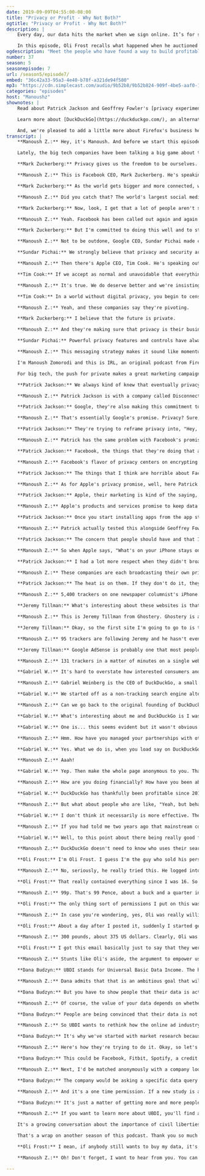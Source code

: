 ```yaml
---
date: 2019-09-09T04:55:00-08:00
title: "Privacy or Profit - Why Not Both?"
ogtitle: "Privacy or Profit - Why Not Both?"
description: |
    Every day, our data hits the market when we sign online. It’s for sale, and we’re left to wonder if tech companies will ever choose to protect our privacy rather than reap large profits with our information. But, is the choice — profit or privacy — a false dilemma? Meet the people who have built profitable tech businesses while also respecting your privacy. Fact check if Facebook and Google have really found religion in privacy. And, imagine a world where you could actually get paid to share your data.

    In this episode, Oli Frost recalls what happened when he auctioned his personal data on eBay. Jeremy Tillman from Ghostery reveals the scope of how much ad-tracking is really taking place online. Patrick Jackson at Disconnect.me breaks down Big Tech’s privacy pivot. DuckDuckGo’s Gabriel Weinberg explains why his private search engine has been profitable. And Dana Budzyn walks us through how her company, UBDI, hopes to give consumers the ability to sell their data for cash."
ogdescription: "Meet the people who have found a way to build profitable tech businesses while also respecting your privacy."
number: 37
season: 5
seasonepisode: 7
url: /season5/episode7/
embed: "36c42a33-95a3-4e40-b78f-a321de94f580"
mp3: "https://cdn.simplecast.com/audio/9b52b8/9b52b824-909f-4be5-aaf0-10f9e93c7818/36c42a33-95a3-4e40-b78f-a321de94f580/irl_s5e07_privacy_or_profits_final_w_survey_tc.mp3"
categories: "episodes"
host: "Manoushz"
shownotes: |
    Read about Patrick Jackson and Geoffrey Fowler's [privacy experiment](https://www.washingtonpost.com/technology/2019/05/28/its-middle-night-do-you-know-who-your-iphone-is-talking/).

    Learn more about [DuckDuckGo](https://duckduckgo.com/), an alternative to Google search, at [duckduckgo.com](https://duckduckgo.com/).

    And, we're pleased to add a little more about Firefox's business here as well — one that puts user privacy first and is also profitable. Mozilla was founded as a community open source project in 1998, and currently consists of two organizations: the 501\(c)3 Mozilla Foundation, which backs emerging leaders and mobilizes citizens to create a global movement for the health of the internet; and its wholly owned subsidiary, the Mozilla Corporation, which creates Firefox products, advances public policy in support of internet user rights and explores new technologies that give people more control and privacy in their lives online. Firefox products have never — and never will never — buy or sell user data. Because of its unique structure, Mozilla stands apart from its peers in the technology field as one of the most impactful and successful social enterprises in the world. Learn more about Mozilla and Firefox at [mozilla.org](https://www.mozilla.org/).
transcript: |
    **Manoush Z.:** Hey, it's Manoush. And before we start this episode, I need to ask you for some feedback. The IRL team and I are wondering what specific issues, questions, or stories you have about privacy, security, and online life. Please find a link to a short survey on the podcast website. It's in the show notes at irlpodcast.org. We don't share any of your data with anyone else and your answers go directly to the humans who make IRL. Irlpodcast.org, find the survey, talk to us about all things IRL. Okay, thank you.

    Lately, the big tech companies have been talking a big game about their commitment to privacy.

    **Mark Zuckerberg:** Privacy gives us the freedom to be ourselves.

    **Manoush Z.:** This is Facebook CEO, Mark Zuckerberg. He's speaking in a developers conference this spring.

    **Mark Zuckerberg:** As the world gets bigger and more connected, we need that sense of intimacy more than ever. That's why I believe that the future is private.

    **Manoush Z.:** Did you catch that? The world's largest social media company is going private or so says it's boss.

    **Mark Zuckerberg:** Now, look, I get that a lot of people aren't sure that we're serious about this. I know that we don't exactly have the strongest reputation on privacy right now to put it lightly.

    **Manoush Z.:** Yeah. Facebook has been called out again and again for breaching the privacy of its users. So yes, he's putting it lightly.

    **Mark Zuckerberg:** But I'm committed to doing this well and to starting a new chapter for our products.

    **Manoush Z.:** Not to be outdone, Google CEO, Sundar Pichai made clear this spring that they too are on board the privacy train.

    **Sundar Pichai:** We strongly believe that privacy and security are for everyone, not just a few. This is why powerful privacy features and controls have always been built into Google services. But we know our work on privacy and security is never done and we want to do more to stay ahead of constantly evolving user expectations.

    **Manoush Z.:** Then there's Apple CEO, Tim Cook. He's speaking out against tech companies and their data practices. Here he is giving a commencement speech at Stanford University in June.

    **Tim Cook:** If we accept as normal and unavoidable that everything in our lives can be aggregated, sold, or even leaked in the event of a hack, then we lose so much more than data. We lose the freedom to be human. We deserve better. You deserve better.

    **Manoush Z.:** It's true. We do deserve better and we're insisting we have rights to privacy and rights to understand how our data is used. And companies are finally maybe hearing us, or at least they say they are. This privacy messaging campaign certainly makes it feel like we're getting somewhere, like we've been heard.

    **Tim Cook:** In a world without digital privacy, you begin to censor yourself.

    **Manoush Z.:** Yeah, and these companies say they're pivoting.

    **Mark Zuckerberg:** I believe that the future is private.

    **Manoush Z.:** And they're making sure that privacy is their business.

    **Sundar Pichai:** Powerful privacy features and controls have always been built into Google services.

    **Manoush Z.:** This messaging strategy makes it sound like momentum is shifting towards protecting user privacy. Companies that depend on our data to be profitable are telling us that they can balance the imperative to satisfy us, their users, with the imperative to satisfy their revenue targets. So, have they changed? Did they discover that privacy is not only worthwhile but it's worth money?

    I'm Manoush Zomorodi and this is IRL, an original podcast from Firefox.

    For big tech, the push for private makes a great marketing campaign, but privacy has never been a PR move for Firefox. Firefox's success has never depended on collecting your personal information. The company's products are private by default. Your life is your business, not Firefox's. Learn more at firefox.com/join. Facebook, Google and Apple are the biggest examples of how companies build privacy into their respective public images. But look past the marketing message and you start to see that the word privacy means something different to each of them.

    **Patrick Jackson:** We always kind of knew that eventually privacy would pivot as a selling point.

    **Manoush Z.:** Patrick Jackson is with a company called Disconnect.me and Patrick is skeptical about the promises these companies are making.

    **Patrick Jackson:** Google, they're also making this commitment to privacy that you have full control and you can see everything that's happening, that they're doing with their data, and things like that. You're in control, you can delete it whenever.

    **Manoush Z.:** That's essentially Google's promise. Privacy? Sure, but it's up to the user to do the work. Patrick says it's a distraction from what is really going on in Silicon Valley.

    **Patrick Jackson:** They're trying to reframe privacy into, "Hey, this is what we allow you to manage with your data." But what about all Google's ad networks that track you all over the internet. They do it to serve you relevant ads. How do I get access to that data? Is that data queryable? Can I see how many times I've sent my data to you in the past 24 hours? Can I look at the content? None of that is exposed to a user.

    **Manoush Z.:** Patrick has the same problem with Facebook's promise.

    **Patrick Jackson:** Facebook, the things that they're doing that are good is kind of doubling down on encrypted messaging. I don't know if they're doing anything else that I would applaud them for.

    **Manoush Z.:** Facebook's flavor of privacy centers on encrypting our chats, offering closed groups, making it easier for people to choose who sees the posts they share. It's about what you do on the site. It does nothing to address the data collection concerns many of us actually have with Facebook.

    **Patrick Jackson:** The things that I think are horrible about Facebook's privacy is they don't touch on all of the tracking that goes on outside of Facebook. They don't tell you anything about data that they allow developers to send them.

    **Manoush Z.:** As for Apple's privacy promise, well, here Patrick sees a little more to like.

    **Patrick Jackson:** Apple, their marketing is kind of the saying, "What happens on your iPhone stays in your iPhone." They've done things that have helped privacy. If you use a iPhone with just the installed apps and you don't install any third party apps, it's an amazingly private and secure phone.

    **Manoush Z.:** Apple's products and services promise to keep data between you and your device. Except, Patrick says once you install a third party app that Apple doesn't control, well, their privacy promise is moot.

    **Patrick Jackson:** Once you start installing apps from the app store, that's when you get into this whole wild wild West of data and all of these companies pulling data off your phone and they're becoming very valuable companies because of this data.

    **Manoush Z.:** Patrick actually tested this alongside Geoffrey Fowler, a columnist at the Washington Post. Over the course of a week, they counted the number of trackers that were sucking up data from his phone. They counted over 5,400 of them.

    **Patrick Jackson:** The concern that people should have and that I have is, it's your data and you don't know the purpose of what that data is going to be used for. It's like, "good luck finding out where this data is going to end up."

    **Manoush Z.:** So when Apple says, "What's on your iPhone stays on your iPhone," it leaves Patrick feeling misled.

    **Patrick Jackson:** I had a lot more respect when they didn't broadcast it on billboards as a selling feature of their phone. That really kind of puts a target on them to do better, which they should. They should all aspire to do better.

    **Manoush Z.:** These companies are each broadcasting their own privacy message. None of them are entirely disingenuous. They each offer layers of control and ownership over our data that does help us manage our privacy, controls that we didn't have before. Patrick says we need to keep in mind that this PR effort that we're seeing and hearing, it's all because they want to protect their power positions, the role that they have in our online lives.

    **Patrick Jackson:** The heat is on them. If they don't do it, they're going to have competitors that will truly be about privacy.

    **Manoush Z.:** 5,400 trackers on one newspaper columnist's iPhone. It's no wonder that the online personal data market is worth hundreds of billions of dollars. This market is serviced by thousands of data collection companies, ad companies, and data brokers. They don't have privacy messages. They'd rather you not know they exist at all because many of these trackers work invisibly, unless you know where to look.

    **Jeremy Tillman:** What's interesting about these websites is that they're really a living, breathing ecosystem of trackers. It's not dissimilar to say your biome on your body, right? There's thousands of bacteria that are living on you that sort of live and die every single day. You just don't know that they're there.

    **Manoush Z.:** This is Jeremy Tillman from Ghostery. Ghostery is a piece of software for browsers that gives you control over ad trackers and other bits of code that follow you around on a website. Ghostery's tool lets you see who's spying on you and how massive this industry is because online, you are never alone.

    **Jeremy Tillman:** Okay, so the first site I'm going to go to is tmz.com. One, because I guess in my weaker moments it's fun to see the gossip that they have there. But it's also a pretty terrible website when it comes to trackers and ads and all sorts of stuff. Right now I'm loading the website. It's currently at 93 trackers and counting, 95.

    **Manoush Z.:** 95 trackers are following Jeremy and he hasn't even clicked on the first celebrity news story yet.

    **Jeremy Tillman:** Google AdSense is probably one that most people would recognize. But there's a lot of fairly obscure trackers that show up here. Something called SiteScout, something called Biddable, something called SpotXchange, something called Tribal Fusion. There's a lot of really sort of esoteric ad trackers that show up. A lot of these trackers are actually... we call them piggyback trackers because they're being invited to the website by other trackers. It's almost like you throw a party in high school, you invite 10 friends, they invite 10 friends, and they invite 10 friends and pretty soon it's out of control. Even as we're talking, we're now up to 131 trackers.

    **Manoush Z.:** 131 trackers in a matter of minutes on a single website. While some of them are benign, a video player trigger, a comments section plugin, the ad-based ones are either trying to collect his data or deliver ads based on data it already has about him. These trackers are one reality of today's internet, a network of tiny bits of code sniffing into every little bit of our personal information that might be worth a few cents, like panning for gold nuggets in a flowing river of data. The effort has made the fortunes of countless companies. Some of which we don't even know the names of. But there are alternatives, companies who are doing more than making privacy promises are talking up a big game. They've built privacy into their company by design having known all along that protecting our data, or better yet not collecting it at all, is actually a profitable business idea on its own.

    **Gabriel W.:** It's hard to overstate how interested consumers and Americans are in particular in protecting their privacy. I know this because we run a lot of national surveys. For the last two years running, data privacy has been the most pressing issue on American's minds.

    **Manoush Z.:** Gabriel Weinberg is the CEO of DuckDuckGo, a small company outside of Philadelphia with about 65 employees. The company handles about 40 million searches a day, but it does so without collecting any data from its users.

    **Gabriel W.:** We started off as a non-tracking search engine alternative to Google. We've been doing that for about a decade. But about a couple of years ago, we expanded to try to help people, protect them no matter where they go on the internet.

    **Manoush Z.:** Can we go back to the original founding of DuckDuckGo? What was going on in your head or your life that you were like, "I want to devote myself to making sure that it's possible for people to search the internet privately?"

    **Gabriel W.:** What's interesting about me and DuckDuckGo is I was not a privacy activist before DuckDuckGo. I actually started DuckDuckGo for a different reason, that I wanted to improve my own search results. Back in 2007, it's really hard to remember back then, but search was not as good and it didn't have things like instant answers and it had a lot of spam. So I actually started to solve those problems and not really thinking about sort of privacy as much, just thinking to improve the user experience. Search and privacy, as we talked about on the internet, was less of a harm at that time anyway. But after I started, I started to get some questions around search privacy and did my own investigation and found, lo and behold, two amazing things about the search market.

    **Gabriel W.:** One is... this seems evident but it wasn't obvious to me when I started, that search is literally the most private data on the internet because you just type in your most private thoughts into your search engine, your medical, financial, any kind of problem you have. Then the second, which is really interesting, is you actually don't need to track people to make money in search because the ads are actually based just off the keywords you type in. They're not based off as you as a person.

    **Manoush Z.:** Hmm. How have you managed your partnerships with other tech companies? My understanding is you partner with Microsoft Bing and Apple Maps to run some of your search results. Do you talk about your sort of philosophies on privacy with them? Does it affect how you're able to do business?

    **Gabriel W.:** Yes. What we do is, when you load say on DuckDuckGo a search result, we're getting that information from our own sources as well as many others. Like you mentioned, we actually partner with Apple for maps. For all of these partnerships, we proxy, so we effectively act as a VPN for you and call them on your behalf.

    **Manoush Z.:** Aaah!

    **Gabriel W.:** Yep. Then make the whole page anonymous to you. That has been challenging. We have to develop new technologies to do that in some cases and work with a partner closely, but it's worth it.

    **Manoush Z.:** How are you doing financially? How have you been able to stick with it as long as you have?

    **Gabriel W.:** DuckDuckGo has thankfully been profitable since 2014. It's this basis that advertising on the internet does not have to be anti-privacy. So DuckDuckGo is not anti-advertising. We make money also from advertising. It's just this kind of contextual advertising that we've been talking about where it's based on the content of the page and not you as a person. If you do that well, you can definitely be profitable online.

    **Manoush Z.:** But what about people who are like, "Yeah, but behavioral advertising. Knowing that Manoush went to Whole Foods earlier today, that it was raining in New York," all the other things, "She probably had to buy an umbrella." I don't know, whatever else that you might be able to glean from tracking me on my phone. Isn't that more effective?

    **Gabriel W.:** I don't think it necessarily is more effective. There's been some studies now that show... for example, a recent one came out that a publisher site only saw a 4% lift in revenue based on behavioral advertising. There was another survey that showed about a quarter of the advertisers polled or publishers polled saw actually a decrease in revenue using behavioral advertising versus contextual. That said, I take your point that not everybody is interested in completely getting rid of behavioral advertising. I think that's okay as long as there is a choice for people who want to opt out to do so.

    **Manoush Z.:** If you had told me two years ago that mainstream consumers would know anything about privacy, I would have laughed. Yet here we are where privacy is actually a selling point for companies. Do you feel like that is showing that there's an opportunity here, not just to protect people's data because it's the right thing to do, but because it's actually good for business?

    **Gabriel W.:** Well, to this point about there being really good for business to be pro privacy, there's a whole host of companies that are cropping up actively in like every single vertical that offer pretty compelling alternatives that are more private. There are some websites that list these. Well, a good one to go to is ethical.net which literally categorizes things across the board. So if you are a company that is trustworthy and you can convey that you have good privacy practices, you're going to attract more consumers. Consumers are really looking to flock to companies that they can trust.

    **Manoush Z.:** DuckDuckGo doesn't need to know who uses their search engine. They just want the business. But the internet is still very much dominated by data hungry services that do need personal information and make a lot of money. There are those who think that there's another way, that we can tackle this privacy problem by cutting out the middleman and simply selling our personal data ourselves.

    **Oli Frost:** I'm Oli Frost. I guess I'm the guy who sold his personal data on eBay or at least tried to.

    **Manoush Z.:** No, seriously, he really tried this. He logged into Facebook, downloaded a copy of his profile history and tried to sell it.

    **Oli Frost:** That really contained everything since I was 16. So it's back when I had a fringe and listened to Billy Talent and also a whole list of weird things that I'm interested in like gluten free diets, details on how many happy birthdays I get year-over-year. But it's really good data. They're some great chats in there, some great pictures of me. It should get a good price. I thought I'd put it on eBay starting at 99p, put it on a Sunday evening and just set off from there.

    **Manoush Z.:** 99p. That's 99 Pence, about a buck and a quarter in American money. The listing was called, All My Personal Facebook Data, and it offered Oli's info mostly unconditionally.

    **Oli Frost:** The only thing sort of permissions I put on this was that you'd get all of that data, you just weren't allowed to steal my identity and open a sweatshop with it.

    **Manoush Z.:** In case you're wondering, yes, Oli was really willing to sell his information. But no, he wasn't taking himself too seriously. Anyway, the listing kind of became a hot commodity.

    **Oli Frost:** About a day after I posted it, suddenly I started getting bids on it and in a few hours it was at 20 pounds and then it was up to 80 pounds and then there were more and more people bidding on it. By the end, after about a day, it had got to 300 pounds with 50 different people bidding on it.

    **Manoush Z.:** 300 pounds, about 375 US dollars. Clearly, Oli was on to something, even if it was just a bunch of people playing along with his privacy stunt, until the stunt was cut short.

    **Oli Frost:** I got this email basically just to say that they were... it had been taken down by eBay. I called them up and they basically kind of came up with this reason that... they said it might violate Facebook's terms and conditions, which is odd because it's supposed to be my data going into Facebook.

    **Manoush Z.:** Stunts like Oli's aside, the argument to empower users to profit directly from their data is gaining some traction. Earlier this year, California's governor Gavin Newsom suggested something called a data dividend for consumers, basically giving us a share of the profits from companies who make money off of our personal information. Beyond that, there is an emerging cottage industry of small companies experimenting with various ways that they might create a kind of consumer personal data exchange. One of the latest is called UBDI. Dana Budzyn is the CEO.

    **Dana Budzyn:** UBDI stands for Universal Basic Data Income. The hope is that we can actually generate enough revenue so people can get a cash income. We're aiming for $1,000 per month over time.

    **Manoush Z.:** Dana admits that that is an ambitious goal that will take time to reach.

    **Dana Budzyn:** But you have to show people that their data is actually worth something and you have to build that trust first.

    **Manoush Z.:** Of course, the value of your data depends on whether or not anyone is actually interested in buying it. Online, you can find estimates of the worth of one person's data ranging between half a cent to a few thousand dollars per person.

    **Dana Budzyn:** People are being convinced that their data is not that valuable, that this payout is going to be so small that it's not even worth their time to care.

    **Manoush Z.:** So UBDI wants to rethink how the online ad industry works and connect the consumer directly with the companies looking for insights. To do that, UBDI is starting small.

    **Dana Budzyn:** It's why we've started with market research because it's populations of less people.

    **Manoush Z.:** Here's how they're trying to do it. Okay, so let's say I signed up, installed the UBDI app. That would let me link my personal information from a number of sources.

    **Dana Budzyn:** This could be Facebook, Fitbit, Spotify, a credit card, right?

    **Manoush Z.:** Next, I'd be matched anonymously with a company looking to understand consumer behavior better. Now, I can choose how little or how much of my data to share or pass on the offer altogether. To be clear, UBDI doesn't actually see your data, it doesn't know who you are and it never can. It just connects you to the companies willing to pay for your data. The companies themselves also don't know who you are. They get anonymized and aggregated data that's tailored to what they want to know.

    **Dana Budzyn:** The company would be asking a specific data query like how much was being spent on Starbucks in a particular area. If I'm comfortable with that, I can swipe my finger and the data will be sent to the back end and I'll get cash which will transfer to my bank account and I can go spend it as I will.

    **Manoush Z.:** And it's a one time permission. If a new study is available, you decide again if you want to participate, swipe your finger to consent and the data is shared. Rinse, repeat and profit. UBDI's website claims that once they're up and running, a person could earn between five to $250 per research project.

    **Dana Budzyn:** It's just a matter of getting more and more people onto our platform and having companies willing to shift and pay their money directly to users instead of paying data brokers behind their backs.

    **Manoush Z.:** If you want to learn more about UBDI, you'll find a link in our episode show notes. UBDI is not the first to try and reimagine the relationship between consumers, companies, and private data. So far though, they're all experiments kind of stuck in beta mode, because here's the issue, as individuals, our data may not be worth that much. Companies make money from our information because they can collect millions of points of data from billions of us and they can slice all that data in infinite ways and sell it over and over again. Perhaps the only way to put a price tag on our privacy is collective. But look, privacy isn't about bankrupting Google or Facebook, it's about making sure we have the freedom to decide how we want our information to be used and shared.

    It's a growing conversation about the importance of civil liberties on the internet. It's about how governments and social norms can ensure we live in communities and countries that grant us autonomy, the freedom to express ourselves, and live lives without fear of surveillance or judgment. As consumers, we also hold a lot of power. If we demand that privacy is baked into the services we use, companies will understand that privacy is a feature, not a bug. As we've been reporting on all season, tech workers can show us how we can fight for our values. Regulators are flexing their muscles and holding companies accountable and ethically-run businesses and organizations prove that it is possible to have a safer, more human and more private online life.

    That's a wrap on another season of this podcast. Thank you so much for listening. I'm Manoush Zomorodi and this is IRL. Online life is real life. An original podcast from Firefox.

    **Oli Frost:** I mean, if anybody still wants to buy my data, it's stored on this USB key. There's a picture of my face on it and I'll just consider your offer on a case-by-case basis.

    **Manoush Z.:** Oh! Don't forget, I want to hear from you. You can find our short listener survey at irlpodcast.org. Thank you.

---
```

